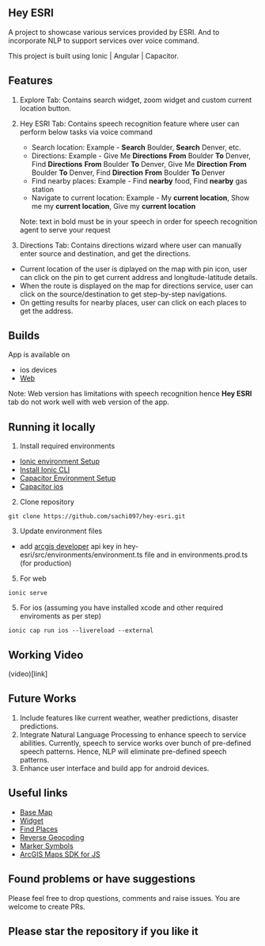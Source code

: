 ## Hey ESRI

A project to showcase various services provided by ESRI. And to incorporate NLP to support services over voice command.

This project is built using Ionic | Angular | Capacitor.

## Features

1) Explore Tab: Contains search widget, zoom widget and custom current location button.
2) Hey ESRI Tab: Contains speech recognition feature where user can perform below tasks via voice command
   - Search location: Example - **Search** Boulder, **Search** Denver, etc.
   - Directions: Example - Give Me **Directions** **From** Boulder **To** Denver, Find **Directions** **From** Boulder **To** Denver, Give Me **Direction** **From** Boulder **To** Denver, Find **Direction** **From** Boulder **To** Denver
   - Find nearby places: Example - Find **nearby** food, Find **nearby** gas station
   - Navigate to current location: Example  - My **current location**, Show me my **current location**, Give my **current location**
     
   Note: text in bold must be in your speech in order for speech recognition agent to serve your request
4) Directions Tab: Contains directions wizard where user can manually enter source and destination, and get the directions.

- Current location of the user is diplayed on the map with pin icon, user can click on the pin to get current address and longitude-latitude details.
- When the route is displayed on the map for directions service, user can click on the source/destination to get step-by-step navigations.
- On getting results for nearby places, user can click on each places to get the address.

## Builds

App is available on 
- ios devices
- [Web](https://sparkling-banoffee-c32411.netlify.app)

Note: Web version has limitations with speech recognition hence **Hey ESRI** tab do not work well with web version of the app.

## Running it locally

1. Install required environments

- [Ionic environment Setup](https://ionicframework.com/docs/intro/environment)
- [Install Ionic CLI](https://ionicframework.com/docs/intro/cli)
- [Capacitor Environment Setup](https://capacitorjs.com/docs/getting-started/environment-setup)
- [Capacitor ios](https://capacitorjs.com/docs/ios)


2. Clone repository
```
git clone https://github.com/sachi097/hey-esri.git
```

3. Update environment files
   
- add [arcgis developer](https://developers.arcgis.com/sign-up/) api key in hey-esri/src/environments/environment.ts file and in environments.prod.ts (for production)

5. For web
```
ionic serve
```

5. For ios (assuming you have installed xcode and other required enviroments as per step)
```
ionic cap run ios --livereload --external
```

## Working Video

(video)[link]

## Future Works

1. Include features like current weather, weather predictions, disaster predictions.
2. Integrate Natural Language Processing to enhance speech to service abilities. Currently, speech to service works over bunch of pre-defined speech patterns. Hence, NLP will eliminate pre-defined speech patterns.
3. Enhance user interface and build app for android devices.

## Useful links

- [Base Map](https://developers.arcgis.com/javascript/latest/api-reference/esri-Basemap.html)
- [Widget](https://developers.arcgis.com/javascript/latest/api-reference/esri-widgets-Widget.html)
- [Find Places](https://developers.arcgis.com/javascript/latest/tutorials/find-places/)
- [Reverse Geocoding](https://developers.arcgis.com/javascript/latest/tutorials/reverse-geocode/)
- [Marker Symbols](https://developers.arcgis.com/javascript/3/samples/portal_symbols/index.html)
- [ArcGIS Maps SDK for JS](https://developers.arcgis.com/javascript/latest/)

## Found problems or have suggestions

Please feel free to drop questions, comments and raise issues.
You are welcome to create PRs.

## Please star the repository if you like it
